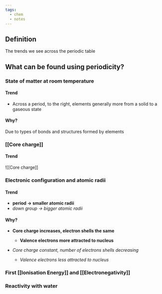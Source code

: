 ```yaml
---
tags:
  - chem
  - notes
---
```


## Definition
The trends we see across the periodic table

## What can be found using periodicity?

### State of matter at room temperature
#### Trend
- Across a period, to the right, elements generally more from a solid to a gaseous state
#### Why?
Due to types of bonds and structures formed by elements

### [[Core charge]]
#### Trend
![[Core charge]]



### Electronic configuration and atomic radii
#### Trend
-  **period $\rightarrow$ smaller atomic radii**
- *down group $\rightarrow$ bigger atomic radii*
#### Why?
- **Core charge increases, electron shells the same**
	- **Valence electrons more attracted to nucleus**

- *Core charge constant, number of electrons shells decreasing*
	- *Valence electrons less attracted to nucleus*

### First [[Ionisation Energy]] and [[Electronegativity]]


### Reactivity with water